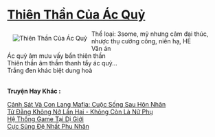 <a href="https://utruyen.com/thien-than-cua-ac-quy/25016/" title="Thiên Thần Của Ác Quỷ"><h1>Thiên Thần Của Ác Quỷ</h1></a><div style="display:table"><img align="right" style="float: left; padding: 10px;" src="https://utruyen.com/images/story/200x260/thien-than-cua-ac-quy.jpg" alt="Thiên Thần Của Ác Quỷ">Thể loại: 3some, mỹ nhưng câm đại thúc, nhược thụ cường công, niên hạ, HE<br/>    Văn án<br/>    Ác quỷ âm mưu vấy bẩn thiên thần<br/>    Thiên thần âm thầm thanh tẩy ác quỷ...<br/>    Trắng đen khác biệt dung hoà </div><p><br><b>Truyện Hay Khác :</b></p><a href="https://utruyen.com/canh-sat-va-con-lang-mafia-cuoc-song-sau-hon-nhan/25017/" alt="Cảnh Sát Và Con Lang Mafia: Cuộc Sống Sau Hôn Nhân">Cảnh Sát Và Con Lang Mafia: Cuộc Sống Sau Hôn Nhân</a><br/><a href="https://github.com/quanluxury/truyenhot/tree/master/truyenhay/11323/" alt="Tử Đằng Không Nở Lần Hai - Không Còn Là Nữ Phụ">Tử Đằng Không Nở Lần Hai - Không Còn Là Nữ Phụ</a><br/><a href="https://github.com/quanluxury/ngontinhhot/tree/master/truyenhay/17260/" alt="Hệ Thống Game Tại Dị Giới">Hệ Thống Game Tại Dị Giới</a><br/><a href="https://truyenngontinhay.wordpress.com/2019/10/03/cuc-sung-de-nhat-phu-nhan/" alt="Cực Sủng Đệ Nhất Phu Nhân">Cực Sủng Đệ Nhất Phu Nhân</a><br/>